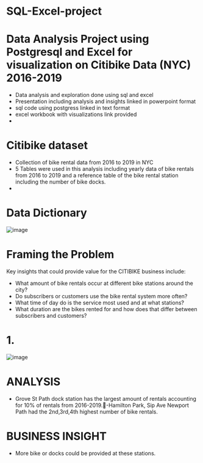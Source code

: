 # SQL-Excel-project

# Data Analysis Project using Postgresql and Excel for visualization on Citibike Data (NYC) 2016-2019
- Data analysis and exploration done using sql and excel
- Presentation including analysis and insights linked in powerpoint format
- sql code using postgress linked in text format
- excel workbook with visualizations link provided
- 
# Citibike dataset
- Collection of bike rental data from 2016 to 2019 in NYC 
- 5 Tables were used in this analysis including yearly data of bike rentals from 2016 to 2019 and a reference table of the bike rental station including the number of bike docks.
- 
# Data Dictionary
![image](https://github.com/surya-mohapatra/sql-excel-project/assets/120099114/c56d53b0-b699-4dd9-8fa1-477521eec4e0)

# Framing the Problem
Key insights that could provide value for the CITIBIKE business include:
- What amount of bike rentals occur at different bike stations around the city?
- Do subscribers or customers use the bike rental system more often?
- What time of day do is the service most used and at what stations?
- What duration are the bikes rented for and how does that differ between subscribers and customers?

# 1.
![image](https://github.com/surya-mohapatra/sql-excel-project/assets/120099114/2e8a9646-7975-4f0a-aabe-3b84ab0dd1b8)
# ANALYSIS 
- Grove St Path dock station has the largest amount of rentals accounting for 10% of rentals from 2016-2019.-Hamilton Park, Sip Ave Newport Path had the 2nd,3rd,4th highest number of bike rentals.
# BUSINESS INSIGHT 
- More bike or docks could be provided at these stations.
  







